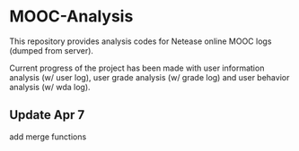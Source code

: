 # MOOC-Analysis

This repository provides analysis codes for Netease online MOOC logs (dumped from server). 

Current progress of the project has been made with user information analysis (w/ user log), user grade analysis (w/ grade log) and 
user behavior analysis (w/ wda log).

## Update Apr 7
add merge functions
